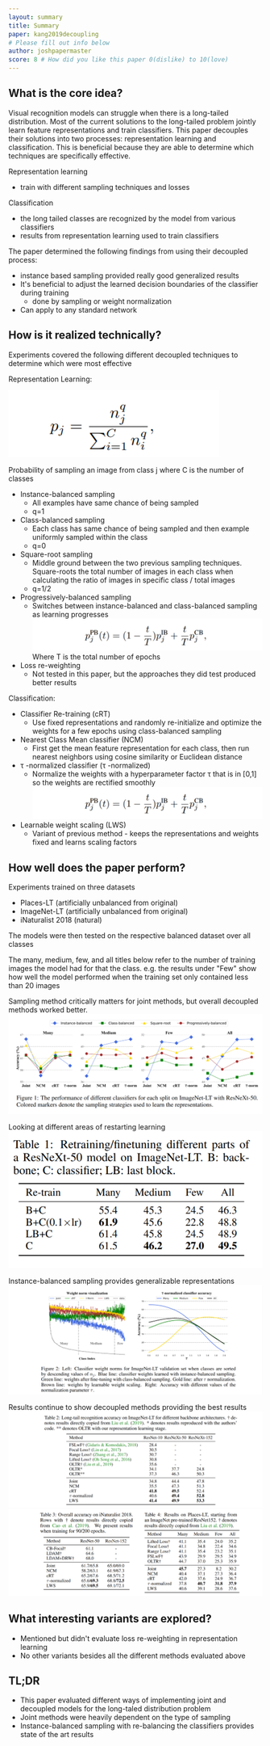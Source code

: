 ```yaml
---
layout: summary
title: Summary
paper: kang2019decoupling
# Please fill out info below
author: joshpapermaster
score: 8 # How did you like this paper 0(dislike) to 10(love)
---
```


<!-- TODO: Summarize the paper:
* What is the core idea?
* How is it realized (technically)?
* How well does the paper perform?
* What interesting variants are explored? -->
## What is the core idea?
Visual recognition models can struggle when there is a long-tailed distribution. Most of the current solutions to the long-tailed problem jointly learn feature representations and train classifiers. This paper decouples their solutions into two processes: representation learning and classification. This is beneficial because they are able to determine which techniques are specifically effective. 

Representation learning
- train with different sampling techniques and losses

Classification
- the long tailed classes are recognized by the model from various classifiers  
- results from representation learning used to train classifiers

The paper determined the following findings from using their decoupled process:
- instance based sampling provided really good generalized results
- It's beneficial to adjust the learned decision boundaries of the classifier during training
    - done by sampling or weight normalization
- Can apply to any standard network 

## How is it realized technically?

Experiments covered the following different decoupled techniques to determine which were most effective

Representation Learning:

![decoupling](kang2019decoupling_2f.png)

Probability of sampling an image from class j where C is the number of classes

- Instance-balanced sampling
    - All examples have same chance of being sampled
    - q=1
- Class-balanced sampling
    - Each class has same chance of being sampled and then example uniformly sampled within the class
    - q=0
- Square-root sampling
    - Middle ground between the two previous sampling techniques. Square-roots the total number of images in each class when calculating the ratio of images in specific class / total images
    - q=1/2
- Progressively-balanced sampling
    - Switches between instance-balanced and class-balanced sampling as learning progresses
![decoupling](kang2019decoupling_2g.png)
Where T is the total number of epochs
- Loss re-weighting
    - Not tested in this paper, but the approaches they did test produced better results

Classification:
- Classifier Re-training (cRT)
    - Use fixed representations and randomly re-initialize and optimize the weights for a few epochs using class-balanced sampling
- Nearest Class Mean classifier (NCM)
    - First get the mean feature representation for each class, then run nearest neighbors using cosine similarity or Euclidean distance
- τ -normalized classifier (τ -normalized)
    - Normalize the weights with a hyperparameter factor τ that is in [0,1] so the weights are rectified smoothly 
![decoupling](kang2019decoupling_2g.png)
- Learnable weight scaling (LWS)
    - Variant of previous method - keeps the representations and weights fixed and learns scaling factors

## How well does the paper perform?

Experiments trained on three datasets
- Places-LT (artificially unbalanced from original)
- ImageNet-LT (artificially unbalanced from original)
- iNaturalist 2018 (natural)

The models were then tested on the respective balanced dataset over all classes

The many, medium, few, and all titles below refer to the number of training images the model had for that the class.
e.g. the results under "Few" show how well the model performed when the training set only contained less than 20 images

Sampling method critically matters for joint methods, but overall decoupled methods worked better. 
![decoupling](kang2019decoupling_2a.png)

Looking at different areas of restarting learning
![decoupling](kang2019decoupling_2b.png)

Instance-balanced sampling provides generalizable representations
![decoupling](kang2019decoupling_2c.png)

Results continue to show decoupled methods providing the best results
![decoupling](kang2019decoupling_2d.png)
![decoupling](kang2019decoupling_2e.png)

## What interesting variants are explored?
- Mentioned but didn't evaluate loss re-weighting in representation learning
- No other variants besides all the different methods evaluated above 

## TL;DR
- This paper evaluated different ways of implementing joint and decoupled models for the long-taled distribution problem 
- Joint methods were heavily dependent on the type of sampling
- Instance-balanced sampling with re-balancing the classifiers provides state of the art results